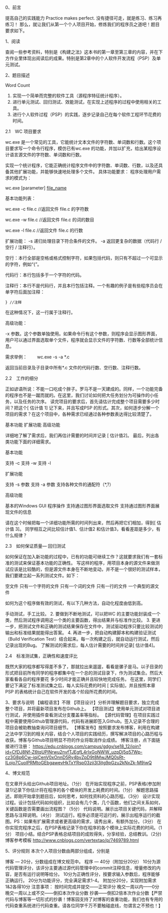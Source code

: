 0、前言

提高自己的实践能力
Practice makes perfect. 没有捷径可走，就是练习、练习再练习！ 那么，就让我们从第一个个人项目开始，修炼我们的程序员之道吧！题目要求如下。

1、阅读

查阅一些参考资料，特别是《构建之法》这本书的第一章至第三章的内容，并在下方作业里体现出阅读后的成果。特别是第2章中的个人软件开发流程（PSP）及单元测试。

2、题目描述

Word Count
1. 实现一个简单而完整的软件工具（源程序特征统计程序）。
2. 进行单元测试、回归测试、效能测试，在实现上述程序的过程中使用相关的工具。
3. 进行个人软件过程（PSP）的实践，逐步记录自己在每个软件工程环节花费的时间。

2.1　WC 项目要求

wc.exe 是一个常见的工具，它能统计文本文件的字符数、单词数和行数。这个项目要求写一个命令行程序，模仿已有wc.exe 的功能，并加以扩充，给出某程序设计语言源文件的字符数、单词数和行数。

实现一个统计程序，它能正确统计程序文件中的字符数、单词数、行数，以及还具备其他扩展功能，并能够快速地处理多个文件。
具体功能要求：
程序处理用户需求的模式为：

wc.exe [parameter] [file_name]

 

 

基本功能列表：

wc.exe -c file.c     //返回文件 file.c 的字符数

wc.exe -w file.c    //返回文件 file.c 的词的数目  

wc.exe -l file.c      //返回文件 file.c 的行数

 


扩展功能：
    -s   递归处理目录下符合条件的文件。
    -a   返回更复杂的数据（代码行 / 空行 / 注释行）。

空行：本行全部是空格或格式控制字符，如果包括代码，则只有不超过一个可显示的字符，例如“{”。

代码行：本行包括多于一个字符的代码。

注释行：本行不是代码行，并且本行包括注释。一个有趣的例子是有些程序员会在单字符后面加注释：

    } //注释
在这种情况下，这一行属于注释行。

[file_name]: 文件或目录名，可以处理一般通配符。

高级功能：

 -x 参数。这个参数单独使用。如果命令行有这个参数，则程序会显示图形界面，用户可以通过界面选取单个文件，程序就会显示文件的字符数、行数等全部统计信息。

需求举例：
　　wc.exe -s -a *.c


返回当前目录及子目录中所有*.c 文件的代码行数、空行数、注释行数。

2.2　工作的细分


正如谚语所说：不能一口吃成个胖子。罗马不是一天建成的。同样，一个功能完备的程序也不是一蹴而就的。在这里，我们讨论如何把大任务划分为可操作的小任务，以及任务的次序。
读完项目的要求后，首先请估计完成整个项目需要多少时间？把这个[ 估计值 1] 记下来，并且写成PSP 的形式。其次，如何逐步分解一个项目的需求？在这个项目中，各种需求已经通过各种参数表达得比较清楚了。

基本功能
扩展功能
高级功能

详细地了解了需求后，我们再估计需要的时间并记录 [ 估计值2]。
最后，列出各类功能下面的详细需求。


基本功能

支持 -c
支持 -w
支持 -l

扩展功能


支持 -s 参数
支持 -a 参数
支持各种文件的通配符（*,?）

高级功能

基本的Windows GUI 程序操作
支持通过图形界面选取文件
支持通过图形界面展现文件的信息

 

请在这个时候把每一个详细功能所需的时间列出来，然后再把它们相加，得到[ 估计值 3]。
同学相互之间比较估计值1、估计值2 和估计值3，看看差距是多少，有什么规律？

2.3　如何保证质量— 回归测试

如何保证在加入新功能的过程中，已有的功能可继续工作？这就要求我们有一套标准的测试来保证基本功能的正确性。
写这样的程序，用项目本身的源文件来做测试应该是比较酷的，但是源文件本身在不断地变动，并不是一个很好的测试样本，我们要建立起一系列测试文件。如下：

空文件
只有一个字符的文件
只有一个词的文件
只有一行的文件
一个典型的源文件

 

如何为这个程序做有效的测试，有以下几种方法，自动化程度由低到高。


手动测试，手工比较。
2. 要做到不断地测试，可以把WC 的主要功能封装成一个类，然后测试程序调用这一个类的主要函数，得出结果并与标准作比较。
3. 更进一步，把测试文件和正确的测试结果保存在文件中，测试驱动程序只要比较测试的输出和标准结果就能得出答案。
4. 再进一步，把自动构建脚本和构建验证测试（Build Verification Test）结合起来。每一次构建之后，就自动运行测试，然后记录出现的Bug。
了解测试的需求后，每人估计需要的时间并记录[ 估计值4]。
 

2.4　标准测试集，正确性和速度评比

既然大家的程序都写得差不多了，那就拉出来遛遛，看看是骡子是马。以子目录的形式把目前所有同学的程序都集中在一个总的测试目录下，作为测试集合。然后大家看看各自的程序要花
多少时间才能正确并且较快地完成任务。 在这里，同学们要记下满足了标准测试集之后，每人实际花费的时间 [ 实际值]，并且按照本章PSP 的表格统计自己在软件开发的各个阶段所花费的时间。

 

 

3、要求与说明
【编程语言】不限
【项目设计】分析并理解题目要求，独立完成整个项目，并将最新项目发布在Github上。
【项目测试】使用单元测试对项目进行测试，并使用插件查看测试分支覆盖率等指标。
【源代码管理】在项目实践过程中需要使用Github管理源代码，代码有进展即签入Github。签入记录不合理的项目会被助教抽查询问项目细节。
【博客发布】按照要求发布博客，利用在构建之法中学习到的相关内容，结合个人项目的实践经历，撰写解决项目的心路历程与收获。博客与Github项目明显不符的作业将取消作业成绩。
博客注册，点下面链接进行注册：
https://edu.cnblogs.com/campus/gdgy/se18_12/join?id=CfDJ8Nf-Z6tqUPlNrwu2nvfTJEgfL4rIxGoNWW_uzpDj5q57Wp-cz3G8p6Cw-iqiCenV0xOnnD5Ry4bvZpD9t8MwJMQ0sRt-ILojo7CuolPRMtoGEbgawevHkTxYRsp03zji3l3jtg9pGzu2kNxZk-M9iwQ

4、博文规范

在文章开头给出Github项目地址。（1分）
在开始实现程序之前，PSP表格(参加附录1)记录下你估计将在程序的各个模块的开发上耗费的时间。（1分）
解题思路描述。即刚开始拿到题目后，如何思考，如何找资料的心路历程。（3分）
设计实现过程。设计包括代码如何组织，比如会有几个类，几个函数，他们之间关系如何，关键函数是否需要画出流程图？（5分）
代码说明。展示出项目关键代码，并解释思路与注释说明。（4分）
测试运行。程序必须是可运行的，展示出程序运行的截图。PS：如果有扩展需求或者更高级的需求，请秀出来，有额外加分。（3分）
在你实现完程序之后，在PSP表格记录下你在程序的各个模块上实际花费的时间。（1分）
项目小结。结合PSP表格总结项目的成败得失，分享经验，总结教训。（2分)
博客参考模板 http://www.cnblogs.com/vertextao/p/7469789.html

5、评分规则
本次个人项目分数由两部分组成，分别是

博客 — 20分，分数组成在博文规范中。
程序 — 40分（附加分20分）
10分为源代码管理评分，该评分主要通过源代码管理中的commit注释信息，增量修改的内容，是否有运行说明等给分。
10分为正确性评分，按要求输入参数后，程序能够正确运行。
20分为功能评分，完全满足需求1-4。
附加分20分，实现附加需求1&2各得10分
注意事项：
按时间完成并提交——正常评分
晚交一周以内——0分
晚交一周以上或不交——倒扣本次作业分数
抄袭——倒扣2倍本次作业分数【严禁代码与博客等一切形式的抄袭！博客园支持了对博客的查重功能，我们也有专用的代码查重系统进行代码查重。请各位同学千万不要触碰底线，勿谓言之不预也！】
 
